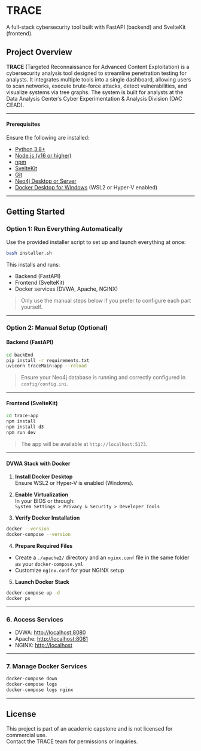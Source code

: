 # TRACE

A full-stack cybersecurity tool built with FastAPI (backend) and SvelteKit (frontend).

## Project Overview

**TRACE** (Targeted Reconnaissance for Advanced Content Exploitation) is a cybersecurity analysis tool designed to streamline penetration testing for analysts. It integrates multiple tools into a single dashboard, allowing users to scan networks, execute brute-force attacks, detect vulnerabilities, and visualize systems via tree graphs. The system is built for analysts at the Data Analysis Center’s Cyber Experimentation & Analysis Division (DAC CEAD).

---

#### Prerequisites

Ensure the following are installed:

- [Python 3.8+](https://www.python.org/downloads/)
- [Node.js (v16 or higher)](https://nodejs.org/)
- [npm](https://www.npmjs.com/)
- [SvelteKit](https://kit.svelte.dev/docs/installation)
- [Git](https://git-scm.com/)
- [Neo4j Desktop or Server](https://neo4j.com/download/)
- [Docker Desktop for Windows](https://www.docker.com/products/docker-desktop) (WSL2 or Hyper-V enabled)

---

## Getting Started

### Option 1: Run Everything Automatically

Use the provided installer script to set up and launch everything at once:

```bash
bash installer.sh
```

This installs and runs:

- Backend (FastAPI)
- Frontend (SvelteKit)
- Docker services (DVWA, Apache, NGINX)

> Only use the manual steps below if you prefer to configure each part yourself.

---

### Option 2: Manual Setup (Optional)



#### Backend (FastAPI)

```bash
cd backEnd
pip install -r requirements.txt
uvicorn traceMain:app --reload
```

> Ensure your Neo4j database is running and correctly configured in `config/config.ini`.

---

#### Frontend (SvelteKit)

```bash
cd trace-app
npm install
npm install d3
npm run dev
```

> The app will be available at `http://localhost:5173`.

---

#### DVWA Stack with Docker

1. **Install Docker Desktop**  
   Ensure WSL2 or Hyper-V is enabled (Windows).

2. **Enable Virtualization**  
   In your BIOS or through:  
   `System Settings > Privacy & Security > Developer Tools`

3. **Verify Docker Installation**

```bash
docker --version
docker-compose --version
```

4. **Prepare Required Files**

- Create a `./apache2/` directory and an `nginx.conf` file in the same folder as your `docker-compose.yml`
- Customize `nginx.conf` for your NGINX setup

5. **Launch Docker Stack**

```bash
docker-compose up -d
docker ps
```
---
### 6. **Access Services**

- DVWA: [http://localhost:8080](http://localhost:8080)  
- Apache: [http://localhost:8081](http://localhost:8081)  
- NGINX: [http://localhost](http://localhost)

---
### 7. **Manage Docker Services**

```bash
docker-compose down
docker-compose logs
docker-compose logs nginx
```

---

## License

This project is part of an academic capstone and is not licensed for commercial use.  
Contact the TRACE team for permissions or inquiries.
